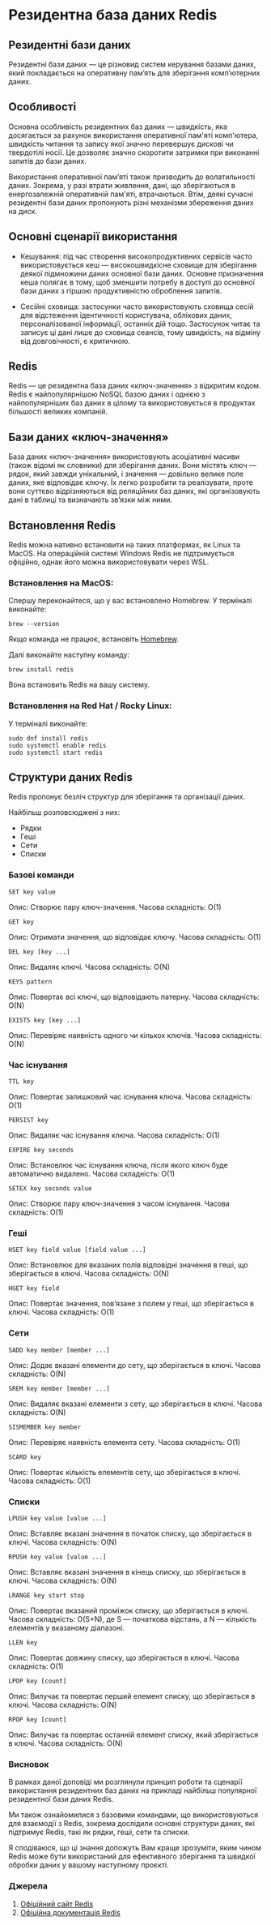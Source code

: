 # Резидентна база даних Redis
## Резидентні бази даних
Резидентні бази даних — це різновид систем керування базами даних, який покладається на оперативну пам’ять для зберігання комп’ютерних даних.

## Особливості
Основна особливість резидентних баз даних — швидкість, яка досягається за рахунок використання оперативної пам'яті комп'ютера, швидкість читання та запису якої значно перевершує дискові чи твердотілі носії. Це дозволяє значно скоротити затримки при виконанні запитів до бази даних.

Використання оперативної пам’яті також призводить до волатильності даних. Зокрема, у разі втрати живлення, дані, що зберігаються в енергозалежній оперативній пам'яті, втрачаються. Втім, деякі сучасні резидентні бази даних пропонують різні механізми збереження даних на диск.

## Основні сценарії використання
* Кешування: під час створення високопродуктивних сервісів часто використовується кеш — високошвидкісне сховище для зберігання деякої підмножини даних основної бази даних. Основне призначення кеша полягає в тому, щоб зменшити потребу в доступі до основної бази даних з гіршою продуктивністю оброблення запитів.

* Сесійні сховища: застосунки часто використовують сховища сесій для відстеження ідентичності користувача, облікових даних, персоналізованої інформації, останніх дій тощо. Застосунок читає та записує ці дані лише до сховища сеансів, тому швидкість, на відміну від довговічності, є критичною.

## Redis
Redis — це резидентна база даних «ключ-значення» з відкритим кодом. Redis є найпопулярнішою NoSQL базою даних і однією з найпопулярніших баз даних в цілому та використовується в продуктах більшості великих компаній.

## Бази даних «ключ-значення»
База даних «ключ-значення» використовують асоціативні масиви (також відомі як словники) для зберігання даних. Вони містять ключ — рядок, який завжди унікальний, і значення — довільно велике поле даних, яке відповідає ключу. Їх легко розробити та реалізувати, проте вони суттєво відрізняються від реляційних баз даних, які організовують дані в таблиці та визначають зв’язки між ними.

## Встановлення Redis
Redis можна нативно встановити на таких платформах, як Linux та MacOS. На операційній системі Windows Redis не підтримується офіційно, однак його можна використовувати через WSL.

### Встановлення на MacOS:  
Спершу переконайтеся, що у вас встановлено Homebrew. У терміналі виконайте:
```
brew --version
```
Якщо команда не працює, встановіть [Homebrew](https://brew.sh/).

Далі виконайте наступну команду:
```
brew install redis
```
Вона встановить Redis на вашу систему.

### Встановлення на Red Hat / Rocky Linux:  
У терміналі виконайте:
```
sudo dnf install redis
sudo systemctl enable redis
sudo systemctl start redis
```

## Структури даних Redis
Redis пропонує безліч структур для зберігання та організації даних.

Найбільш розповсюджені з них:

* Рядки 
* Геші
* Сети
* Списки

### Базові команди

```
SET key value
```
Опис: Створює пару ключ-значення. Часова складність: O(1)

```
GET key
```
Опис: Отримати значення, що відповідає ключу. Часова складність: O(1)

```
DEL key [key ...]
```
Опис: Видаляє ключі. Часова складність: O(N)

```
KEYS pattern
```
Опис: Повертає всі ключі, що відповідають патерну. Часова складність: O(N)

```
EXISTS key [key ...]
```
Опис: Перевіряє наявність одного чи кількох ключів. Часова складність: O(N)

### Час існування

```
TTL key
```
Опис: Повертає залишковий час існування ключа. Часова складність: O(1)

```
PERSIST key
```
Опис: Видаляє час існування ключа. Часова складність: O(1)

```
EXPIRE key seconds
```
Опис: Встановлює час існування ключа, після якого ключ буде автоматично видалено. Часова складність: O(1)

```
SETEX key seconds value
```
Опис: Створює пару ключ-значення з часом існування. Часова складність: O(1)

### Геші
```
HSET key field value [field value ...]
```
Опис: Встановлює для вказаних полів відповідні значення в геші, що зберігається в ключі. Часова складність: O(N)

```
HGET key field
```
Опис: Повертає значення, пов’язане з полем у геші, що зберігається в ключі. Часова складність: O(1)

### Сети
```
SADD key member [member ...]
```
Опис: Додає вказані елементи до сету, що зберігається в ключі. Часова складність: O(N)

```
SREM key member [member ...]
```
Опис: Видаляє вказані елементи з сету, що зберігається в ключі. Часова складність: O(N)

```
SISMEMBER key member
```
Опис: Перевіряє наявність елемента сету. Часова складність: O(1)

```
SCARD key
```
Опис: Повертає кількість елементів сету, що зберігається в ключі. Часова складність: O(1)

### Списки
```
LPUSH key value [value ...]
```
Опис: Вставляє вказані значення в початок списку, що зберігається в ключі. Часова складність: O(N)

```
RPUSH key value [value ...]
```
Опис: Вставляє вказані значення в кінець списку, що зберігається в ключі. Часова складність: O(N)

```
LRANGE key start stop
```
Опис: Повертає вказаний проміжок списку, що зберігається в ключі. Часова складність: O(S+N), де S — початкова відстань, а N — кількість елементів у вказаному діапазоні.

```
LLEN key
```
Опис: Повертає довжину списку, що зберігається в ключі. Часова складність: O(1)

```
LPOP key [count]
```
Опис: Вилучає та повертає перший елемент списку, що зберігається в ключі. Часова складність: O(N)

```
RPOP key [count]
```
Опис: Вилучає та повертає останній елемент списку, який зберігається в ключі. Часова складність: O(N)

### Висновок
В рамках даної доповіді ми розглянули принцип роботи та сценарії використання резидентних баз даних на прикладі найбільш популярної резидентної бази даних Redis.

Ми також ознайомилися з базовими командами, що використовуються для взаємодії з Redis, зокрема дослідили основні структури даних, які підтримує Redis, такі як рядки, геші, сети та списки. 

Я сподіваюся, що ці знання допожуть Вам краще зрозуміти, яким чином Redis може бути використаний для ефективного зберігання та швидкої обробки даних у вашому наступному проєкті.

### Джерела
1. [Офіційний сайт Redis](https://redis.io/)
2. [Офіційна документація Redis](https://redis.io/docs/latest/)
